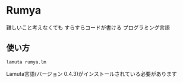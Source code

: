 # Rumya
難しいこと考えなくても すらすらコードが書ける プログラミング言語 

## 使い方
```
lamuta rumya.lm
```
Lamuta言語(バージョン 0.4.3)がインストールされている必要があります
